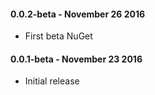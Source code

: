 
#### 0.0.2-beta - November 26 2016
* First beta NuGet

#### 0.0.1-beta - November 23 2016
* Initial release


